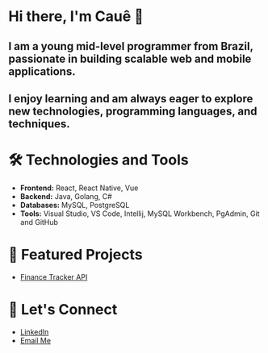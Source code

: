 # Hi there, I'm Cauê 👋

## I am a young mid-level programmer from Brazil, passionate in building scalable web and mobile applications.
## I enjoy learning and am always eager to explore new technologies, programming languages, and techniques.

# 🛠 Technologies and Tools
- **Frontend:** React, React Native, Vue
- **Backend:** Java, Golang, C#
- **Databases:** MySQL, PostgreSQL
- **Tools:** Visual Studio, VS Code, Intellij, MySQL Workbench, PgAdmin, Git and GitHub

# 💼 Featured Projects
- [Finance Tracker API](https://github.com/caue-vieira/finance-tracker)

# 👤 Let's Connect
- [LinkedIn](https://www.linkedin.com/in/cau%C3%AA-c-649741240/)
- [Email Me](cauevcaetano@gmail.com)

<!--
**caue-vieira/caue-vieira** is a ✨ _special_ ✨ repository because its `README.md` (this file) appears on your GitHub profile.

Here are some ideas to get you started:

- 🔭 I’m currently working on ...
- 🌱 I’m currently learning ...
- 👯 I’m looking to collaborate on ...
- 🤔 I’m looking for help with ...
- 💬 Ask me about ...
- 📫 How to reach me: ...
- 😄 Pronouns: ...
- ⚡ Fun fact: ...
-->
